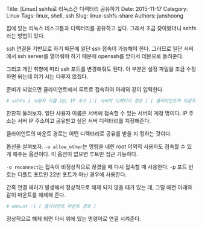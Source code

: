 Title: [Linux] sshfs로 리눅스간 디렉터리 공유하기
Date: 2015-11-17
Category: Linux
Tags: linux, shell, ssh
Slug: linux-sshfs-share
Authors: junshoong

집에 있는 리눅스 데스크톱과 디렉터리를 공유하고 싶다. 그래서 조금 찾아봤더니 sshfs라는 방법이 있다.

ssh 연결을 기반으로 하기 때문에 일단 ssh 접속이 가능해야 한다. 그러므로 일단 서버에서 ssh server를 열어줘야 하기 때문에 openssh를 받아서 데몬으로 돌려준다.

그리고 개인 취향에 따라 ssh 포트를 변경해줘도 된다. 이 부분은 설정 파일을 조금 수정하면 되는데 여기 서는 다루지 않겠다.


준비가 되었으면 클라이언트에서 루트로 접속하여 아래와 같이 입력한다.

```bash
# sshfs [ 사용자 이름 ]@[ IP 주소 ]:[ 서버의 디렉터리 경로 ] [ 클라이언트의 마운트 경로] [-o allow_other] [-o reconnect] [-p  포트 번호]
```

찬찬히 둘러보자. 일단 사용자 이름은 서버에 접속할 수 있는 서버의 계정 명이다. IP 주소는 서버 IP 주소이고 공유받고 싶은 서버 디렉터리를 지정해준다.

클라이언트의 마운트 경로는 어떤 디렉터리로 공유를 받을 지 정하는 것이다.

옵션을 살펴보자. `-o allow_other`는 명령을 내린 root 이외의 사용자도 접속할 수 있게 해주는 옵션이다. 이 옵션이 없으면 루트만 접근 가능하다.

`-o reconnect`는 접속이 비정상적으로 끊겼을 때 다시 접속할 때 사용한다. -p 포트 번호는 디폴트 포트인 22번 포트가 아닌 경우에 사용한다.


간혹 연결 에러가 발생해서 정상적으로 해제 되지 않을 때가 있는 데, 그럴 때면 아래와 같이 마운트를 해제해 준다.

```bash
# umount -l [ 클라이언트 마운트 경로 ]
```

정상적으로 해제 되면 다시 위에 있는 명령어로 연결 시켜준다.
